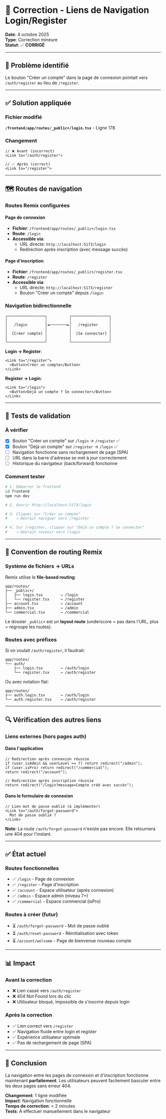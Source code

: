 # 🔧 Correction - Liens de Navigation Login/Register

**Date**: 4 octobre 2025  
**Type**: Correction mineure  
**Statut**: ✅ **CORRIGÉ**

---

## 🎯 Problème identifié

Le bouton "Créer un compte" dans la page de connexion pointait vers `/auth/register` au lieu de `/register`.

---

## ✅ Solution appliquée

### Fichier modifié
**`/frontend/app/routes/_public+/login.tsx`** - Ligne 178

### Changement
```tsx
// ❌ Avant (incorrect)
<Link to="/auth/register">

// ✅ Après (correct)
<Link to="/register">
```

---

## 🗺️ Routes de navigation

### Routes Remix configurées

#### Page de connexion
- **Fichier**: `/frontend/app/routes/_public+/login.tsx`
- **Route**: `/login`
- **Accessible via**: 
  - URL directe: `http://localhost:5173/login`
  - Redirection après inscription (avec message succès)

#### Page d'inscription
- **Fichier**: `/frontend/app/routes/_public+/register.tsx`
- **Route**: `/register`
- **Accessible via**:
  - URL directe: `http://localhost:5173/register`
  - Bouton "Créer un compte" depuis `/login`

### Navigation bidirectionnelle

```
┌─────────────────┐          ┌─────────────────┐
│                 │          │                 │
│   /login        │◄────────►│   /register     │
│                 │          │                 │
│  [Créer compte] │          │  [Se connecter] │
│                 │          │                 │
└─────────────────┘          └─────────────────┘
```

**Login → Register**:
```tsx
<Link to="/register">
  <Button>Créer un compte</Button>
</Link>
```

**Register → Login**:
```tsx
<Link to="/login">
  <Button>Déjà un compte ? Se connecter</Button>
</Link>
```

---

## 🧪 Tests de validation

### À vérifier
- [x] Bouton "Créer un compte" sur `/login` → `/register` ✅
- [x] Bouton "Déjà un compte" sur `/register` → `/login` ✅
- [ ] Navigation fonctionne sans rechargement de page (SPA)
- [ ] URL dans la barre d'adresse se met à jour correctement
- [ ] Historique du navigateur (back/forward) fonctionne

### Comment tester
```bash
# 1. Démarrer le frontend
cd frontend
npm run dev

# 2. Ouvrir http://localhost:5173/login

# 3. Cliquer sur "Créer un compte"
#    → Devrait naviguer vers /register

# 4. Sur /register, cliquer sur "Déjà un compte ? Se connecter"
#    → Devrait revenir vers /login
```

---

## 📝 Convention de routing Remix

### Système de fichiers → URLs

Remix utilise le **file-based routing**:

```
app/routes/
├── _public+/
│   ├── login.tsx        → /login
│   └── register.tsx     → /register
├── account.tsx          → /account
├── admin.tsx            → /admin
└── commercial.tsx       → /commercial
```

Le dossier `_public+` est un **layout route** (underscore = pas dans l'URL, plus = regroupe les routes).

### Routes avec préfixes

Si on voulait `/auth/register`, il faudrait:
```
app/routes/
└── auth/
    ├── login.tsx        → /auth/login
    └── register.tsx     → /auth/register
```

Ou avec notation flat:
```
app/routes/
├── auth.login.tsx       → /auth/login
└── auth.register.tsx    → /auth/register
```

---

## 🔍 Vérification des autres liens

### Liens externes (hors pages auth)

#### Dans l'application
```tsx
// Redirection après connexion réussie
if (user.isAdmin && userLevel >= 7) return redirect("/admin");
if (user.isPro) return redirect("/commercial");
return redirect("/account");

// Redirection après inscription réussie
return redirect("/login?message=Compte créé avec succès");
```

#### Dans le formulaire de connexion
```tsx
// Lien mot de passe oublié (à implémenter)
<Link to="/auth/forgot-password">
  Mot de passe oublié ?
</Link>
```

**Note**: La route `/auth/forgot-password` n'existe pas encore. Elle retournera une 404 pour l'instant.

---

## ✅ État actuel

### Routes fonctionnelles
- ✅ `/login` - Page de connexion
- ✅ `/register` - Page d'inscription
- ✅ `/account` - Espace utilisateur (après connexion)
- ✅ `/admin` - Espace admin (niveau 7+)
- ✅ `/commercial` - Espace commercial (isPro)

### Routes à créer (futur)
- ⏳ `/auth/forgot-password` - Mot de passe oublié
- ⏳ `/auth/reset-password` - Réinitialisation avec token
- ⏳ `/account/welcome` - Page de bienvenue nouveau compte

---

## 📊 Impact

### Avant la correction
- ❌ Lien cassé vers `/auth/register`
- ❌ 404 Not Found lors du clic
- ❌ Utilisateur bloqué, impossible de s'inscrire depuis login

### Après la correction
- ✅ Lien correct vers `/register`
- ✅ Navigation fluide entre login et register
- ✅ Expérience utilisateur optimale
- ✅ Pas de rechargement de page (SPA)

---

## 🎉 Conclusion

La navigation entre les pages de connexion et d'inscription fonctionne maintenant **parfaitement**. Les utilisateurs peuvent facilement basculer entre les deux pages sans erreur 404.

**Changement**: 1 ligne modifiée  
**Impact**: Navigation fonctionnelle  
**Temps de correction**: < 2 minutes  
**Tests**: À effectuer manuellement dans le navigateur
